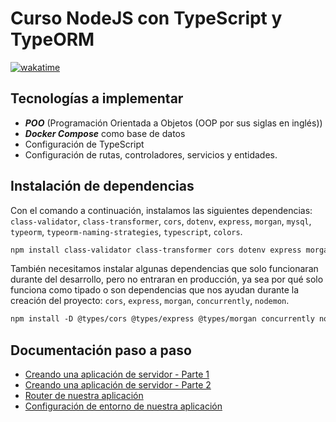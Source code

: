 # Curso NodeJS con TypeScript y TypeORM

[![wakatime](https://wakatime.com/badge/user/8ef73281-6d0a-4758-af11-fd880ca3009c/project/cb8f4b90-770f-46db-8895-01008d95e95f.svg?style=for-the-badge)](https://wakatime.com/badge/user/8ef73281-6d0a-4758-af11-fd880ca3009c/project/cb8f4b90-770f-46db-8895-01008d95e95f?style=for-the-badge)

## Tecnologías a implementar

- ***POO*** (Programación Orientada a Objetos (OOP por sus siglas en inglés))
- ***Docker Compose*** como base de datos
- Configuración de TypeScript
- Configuración de rutas, controladores, servicios y entidades.

## Instalación de dependencias

Con el comando a continuación, instalamos las siguientes dependencias: `class-validator`, `class-transformer`, `cors`, `dotenv`, `express`, `morgan`, `mysql`, `typeorm`, `typeorm-naming-strategies`, `typescript`, `colors`.

```txt
npm install class-validator class-transformer cors dotenv express morgan mysql typeorm typeorm-naming-strategies typescript colors
```

También necesitamos instalar algunas dependencias que solo funcionaran durante del desarrollo, pero no entraran en producción, ya sea por qué solo funciona como tipado o son dependencias que nos ayudan durante la creación del proyecto: `cors`, `express`, `morgan`, `concurrently`, `nodemon`.

```txt
npm install -D @types/cors @types/express @types/morgan concurrently nodemon
```

## Documentación paso a paso

- [Creando una aplicación de servidor - Parte 1](DOC/P1T1_Creando_Aplicacion_Servidor.md "P1T1")
- [Creando una aplicación de servidor - Parte 2](DOC/P1T2_Creando_Aplicacion_Servidor.md "P1T2")
- [Router de nuestra aplicación](DOC/P2T1_Router_Aplicacion.md "P2T1")
- [Configuración de entorno de nuestra aplicación](DOC/P3T1_Configuracion_Entorno.md "P3T1")

